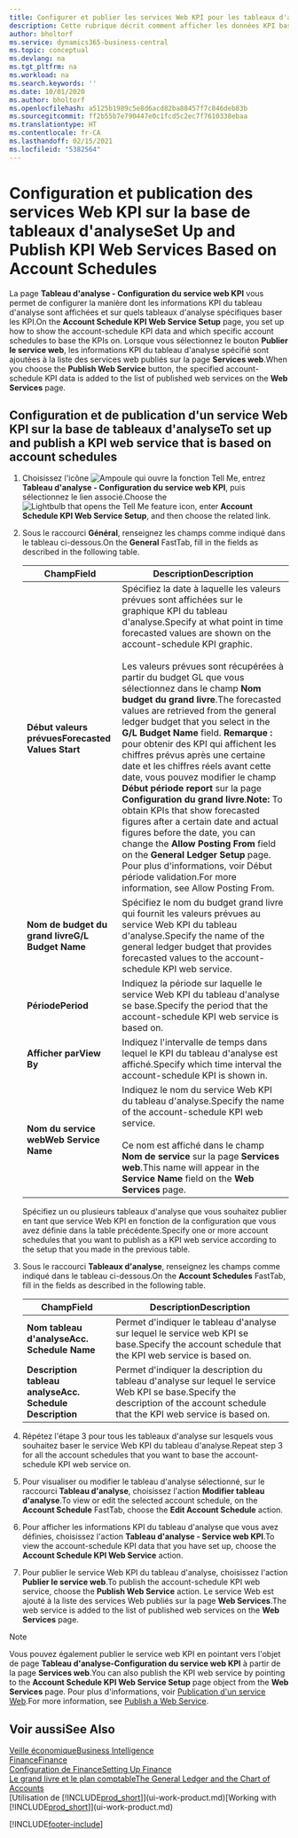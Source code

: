 ```yaml
---
title: Configurer et publier les services Web KPI pour les tableaux d'analyse | Microsoft Docs
description: Cette rubrique décrit comment afficher les données KPI basées sur des tableaux d'analyse spécifiques.
author: bholtorf
ms.service: dynamics365-business-central
ms.topic: conceptual
ms.devlang: na
ms.tgt_pltfrm: na
ms.workload: na
ms.search.keywords: ''
ms.date: 10/01/2020
ms.author: bholtorf
ms.openlocfilehash: a5125b1989c5e8d6acd82ba88457f7c846deb83b
ms.sourcegitcommit: ff2b55b7e790447e0c1fcd5c2ec7f7610338ebaa
ms.translationtype: HT
ms.contentlocale: fr-CA
ms.lasthandoff: 02/15/2021
ms.locfileid: "5382564"
---
```

# <a name="set-up-and-publish-kpi-web-services-based-on-account-schedules"></a><span data-ttu-id="96183-103">Configuration et publication des services Web KPI sur la base de tableaux d'analyse</span><span class="sxs-lookup"><span data-stu-id="96183-103">Set Up and Publish KPI Web Services Based on Account Schedules</span></span>
<span data-ttu-id="96183-104">La page **Tableau d'analyse - Configuration du service web KPI** vous permet de configurer la manière dont les informations KPI du tableau d'analyse sont affichées et sur quels tableaux d'analyse spécifiques baser les KPI.</span><span class="sxs-lookup"><span data-stu-id="96183-104">On the **Account Schedule KPI Web Service Setup** page, you set up how to show the account-schedule KPI data and which specific account schedules to base the KPIs on.</span></span> <span data-ttu-id="96183-105">Lorsque vous sélectionnez le bouton **Publier le service web**, les informations KPI du tableau d'analyse spécifié sont ajoutées à la liste des services web publiés sur la page **Services web**.</span><span class="sxs-lookup"><span data-stu-id="96183-105">When you choose the **Publish Web Service** button, the specified account-schedule KPI data is added to the list of published web services on the **Web Services** page.</span></span>  

## <a name="to-set-up-and-publish-a-kpi-web-service-that-is-based-on-account-schedules"></a><span data-ttu-id="96183-106">Configuration et de publication d'un service Web KPI sur la base de tableaux d'analyse</span><span class="sxs-lookup"><span data-stu-id="96183-106">To set up and publish a KPI web service that is based on account schedules</span></span>  
1.  <span data-ttu-id="96183-107">Choisissez l'icône ![Ampoule qui ouvre la fonction Tell Me](media/ui-search/search_small.png "Dites-moi ce que vous voulez faire"), entrez **Tableau d'analyse - Configuration du service web KPI**, puis sélectionnez le lien associé.</span><span class="sxs-lookup"><span data-stu-id="96183-107">Choose the ![Lightbulb that opens the Tell Me feature](media/ui-search/search_small.png "Tell me what you want to do") icon, enter **Account Schedule KPI Web Service Setup**, and then choose the related link.</span></span>  
2.  <span data-ttu-id="96183-108">Sous le raccourci **Général**, renseignez les champs comme indiqué dans le tableau ci-dessous.</span><span class="sxs-lookup"><span data-stu-id="96183-108">On the **General** FastTab, fill in the fields as described in the following table.</span></span>  

    |<span data-ttu-id="96183-109">Champ</span><span class="sxs-lookup"><span data-stu-id="96183-109">Field</span></span>|<span data-ttu-id="96183-110">Description</span><span class="sxs-lookup"><span data-stu-id="96183-110">Description</span></span>|  
    |---------------------------------|---------------------------------------|  
    |<span data-ttu-id="96183-111">**Début valeurs prévues**</span><span class="sxs-lookup"><span data-stu-id="96183-111">**Forecasted Values Start**</span></span>|<span data-ttu-id="96183-112">Spécifiez la date à laquelle les valeurs prévues sont affichées sur le graphique KPI du tableau d'analyse.</span><span class="sxs-lookup"><span data-stu-id="96183-112">Specify at what point in time forecasted values are shown on the account-schedule KPI graphic.</span></span><br /><br /> <span data-ttu-id="96183-113">Les valeurs prévues sont récupérées à partir du budget GL que vous sélectionnez dans le champ **Nom budget du grand livre**.</span><span class="sxs-lookup"><span data-stu-id="96183-113">The forecasted values are retrieved from the general ledger budget that you select in the **G/L Budget Name** field.</span></span> <span data-ttu-id="96183-114">**Remarque :** pour obtenir des KPI qui affichent les chiffres prévus après une certaine date et les chiffres réels avant cette date, vous pouvez modifier le champ **Début période report** sur la page **Configuration du grand livre**.</span><span class="sxs-lookup"><span data-stu-id="96183-114">**Note:**  To obtain KPIs that show forecasted figures after a certain date and actual figures before the date, you can change the **Allow Posting From** field on the **General Ledger Setup** page.</span></span> <span data-ttu-id="96183-115">Pour plus d'informations, voir Début période validation.</span><span class="sxs-lookup"><span data-stu-id="96183-115">For more information, see Allow Posting From.</span></span>|  
    |<span data-ttu-id="96183-116">**Nom de budget du grand livre**</span><span class="sxs-lookup"><span data-stu-id="96183-116">**G/L Budget Name**</span></span>|<span data-ttu-id="96183-117">Spécifiez le nom du budget grand livre qui fournit les valeurs prévues au service Web KPI du tableau d'analyse.</span><span class="sxs-lookup"><span data-stu-id="96183-117">Specify the name of the general ledger budget that provides forecasted values to the account-schedule KPI web service.</span></span>|  
    |<span data-ttu-id="96183-118">**Période**</span><span class="sxs-lookup"><span data-stu-id="96183-118">**Period**</span></span>|<span data-ttu-id="96183-119">Indiquez la période sur laquelle le service Web KPI du tableau d'analyse se base.</span><span class="sxs-lookup"><span data-stu-id="96183-119">Specify the period that the account-schedule KPI web service is based on.</span></span>|  
    |<span data-ttu-id="96183-120">**Afficher par**</span><span class="sxs-lookup"><span data-stu-id="96183-120">**View By**</span></span>|<span data-ttu-id="96183-121">Indiquez l'intervalle de temps dans lequel le KPI du tableau d'analyse est affiché.</span><span class="sxs-lookup"><span data-stu-id="96183-121">Specify which time interval the account-schedule KPI is shown in.</span></span>|  
    |<span data-ttu-id="96183-122">**Nom du service web**</span><span class="sxs-lookup"><span data-stu-id="96183-122">**Web Service Name**</span></span>|<span data-ttu-id="96183-123">Indiquez le nom du service Web KPI du tableau d'analyse.</span><span class="sxs-lookup"><span data-stu-id="96183-123">Specify the name of the account-schedule KPI web service.</span></span><br /><br /> <span data-ttu-id="96183-124">Ce nom est affiché dans le champ **Nom de service** sur la page **Services web**.</span><span class="sxs-lookup"><span data-stu-id="96183-124">This name will appear in the **Service Name** field on the **Web Services** page.</span></span>|  

    <span data-ttu-id="96183-125">Spécifiez un ou plusieurs tableaux d'analyse que vous souhaitez publier en tant que service Web KPI en fonction de la configuration que vous avez définie dans la table précédente.</span><span class="sxs-lookup"><span data-stu-id="96183-125">Specify one or more account schedules that you want to publish as a KPI web service according to the setup that you made in the previous table.</span></span>  

3.  <span data-ttu-id="96183-126">Sous le raccourci **Tableaux d'analyse**, renseignez les champs comme indiqué dans le tableau ci-dessous.</span><span class="sxs-lookup"><span data-stu-id="96183-126">On the **Account Schedules** FastTab, fill in the fields as described in the following table.</span></span>  

    |<span data-ttu-id="96183-127">Champ</span><span class="sxs-lookup"><span data-stu-id="96183-127">Field</span></span>|<span data-ttu-id="96183-128">Description</span><span class="sxs-lookup"><span data-stu-id="96183-128">Description</span></span>|  
    |---------------------------------|---------------------------------------|  
    |<span data-ttu-id="96183-129">**Nom tableau d'analyse**</span><span class="sxs-lookup"><span data-stu-id="96183-129">**Acc. Schedule Name**</span></span>|<span data-ttu-id="96183-130">Permet d'indiquer le tableau d'analyse sur lequel le service web KPI se base.</span><span class="sxs-lookup"><span data-stu-id="96183-130">Specify the account schedule that the KPI web service is based on.</span></span>|  
    |<span data-ttu-id="96183-131">**Description tableau analyse**</span><span class="sxs-lookup"><span data-stu-id="96183-131">**Acc. Schedule Description**</span></span>|<span data-ttu-id="96183-132">Permet d'indiquer la description du tableau d'analyse sur lequel le service Web KPI se base.</span><span class="sxs-lookup"><span data-stu-id="96183-132">Specify the description of the account schedule that the KPI web service is based on.</span></span>|  

4.  <span data-ttu-id="96183-133">Répétez l'étape 3 pour tous les tableaux d'analyse sur lesquels vous souhaitez baser le service Web KPI du tableau d'analyse.</span><span class="sxs-lookup"><span data-stu-id="96183-133">Repeat step 3 for all the account schedules that you want to base the account-schedule KPI web service on.</span></span>  
5.  <span data-ttu-id="96183-134">Pour visualiser ou modifier le tableau d'analyse sélectionné, sur le raccourci **Tableau d'analyse**, choisissez l'action **Modifier tableau d'analyse**.</span><span class="sxs-lookup"><span data-stu-id="96183-134">To view or edit the selected account schedule, on the **Account Schedule** FastTab, choose the **Edit Account Schedule** action.</span></span>  
6.  <span data-ttu-id="96183-135">Pour afficher les informations KPI du tableau d'analyse que vous avez définies, choisissez l'action **Tableau d'analyse - Service web KPI**.</span><span class="sxs-lookup"><span data-stu-id="96183-135">To view the account-schedule KPI data that you have set up, choose the **Account Schedule KPI Web Service** action.</span></span>  
7.  <span data-ttu-id="96183-136">Pour publier le service Web KPI du tableau d'analyse, choisissez l'action **Publier le service web**.</span><span class="sxs-lookup"><span data-stu-id="96183-136">To publish the account-schedule KPI web service, choose the **Publish Web Service** action.</span></span> <span data-ttu-id="96183-137">Le service Web est ajouté à la liste des services Web publiés sur la page **Web Services**.</span><span class="sxs-lookup"><span data-stu-id="96183-137">The web service is added to the list of published web services on the **Web Services** page.</span></span>  

> [!NOTE]  
>  <span data-ttu-id="96183-138">Vous pouvez également publier le service web KPI en pointant vers l'objet de page **Tableau d'analyse-Configuration du service web KPI** à partir de la page **Services web**.</span><span class="sxs-lookup"><span data-stu-id="96183-138">You can also publish the KPI web service by pointing to the **Account Schedule KPI Web Service Setup** page object from the **Web Services** page.</span></span> <span data-ttu-id="96183-139">Pour plus d'informations, voir [Publication d'un service Web](across-how-publish-web-service.md).</span><span class="sxs-lookup"><span data-stu-id="96183-139">For more information, see [Publish a Web Service](across-how-publish-web-service.md).</span></span>  

## <a name="see-also"></a><span data-ttu-id="96183-140">Voir aussi</span><span class="sxs-lookup"><span data-stu-id="96183-140">See Also</span></span>  
[<span data-ttu-id="96183-141">Veille économique</span><span class="sxs-lookup"><span data-stu-id="96183-141">Business Intelligence</span></span>](bi.md)  
[<span data-ttu-id="96183-142">Finance</span><span class="sxs-lookup"><span data-stu-id="96183-142">Finance</span></span>](finance.md)  
[<span data-ttu-id="96183-143">Configuration de Finance</span><span class="sxs-lookup"><span data-stu-id="96183-143">Setting Up Finance</span></span>](finance-setup-finance.md)  
[<span data-ttu-id="96183-144">Le grand livre et le plan comptable</span><span class="sxs-lookup"><span data-stu-id="96183-144">The General Ledger and the Chart of Accounts</span></span>](finance-general-ledger.md)  
<span data-ttu-id="96183-145">[Utilisation de [!INCLUDE[prod_short](includes/prod_short.md)]](ui-work-product.md)</span><span class="sxs-lookup"><span data-stu-id="96183-145">[Working with [!INCLUDE[prod_short](includes/prod_short.md)]](ui-work-product.md)</span></span>


[!INCLUDE[footer-include](includes/footer-banner.md)]